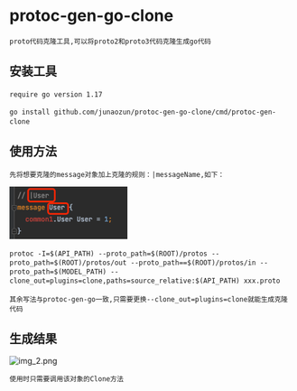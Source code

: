 # protoc-gen-go-clone
``proto代码克隆工具,可以将proto2和proto3代码克隆生成go代码``

## 安装工具
``require go version 1.17``

``go install github.com/junaozun/protoc-gen-go-clone/cmd/protoc-gen-clone``
 
## 使用方法
``先将想要克隆的message对象加上克隆的规则：|messageName,如下：``

![img_1.png](img_1.png)
````
protoc -I=$(API_PATH) --proto_path=$(ROOT)/protos --proto_path=$(ROOT)/protos/out --proto_path==$(ROOT)/protos/in --proto_path=$(MODEL_PATH) --clone_out=plugins=clone,paths=source_relative:$(API_PATH) xxx.proto

其余写法与protoc-gen-go一致,只需要更换--clone_out=plugins=clone就能生成克隆代码
`````
## 生成结果
![img_2.png](img_2.png)

``使用时只需要调用该对象的Clone方法``
